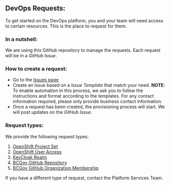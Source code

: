 ## DevOps Requests:
To get started on the DevOps platform, you and your team will need access to certain resources. This is the place to request for them.

### In a nutshell:
We are using this GitHub repository to manage the requests. Each request will be in a _GitHub Issue_.

### How to create a request:
- Go to the [Issues page](https://github.com/BCDevOps/devops-requests/issues)
- Create an issue based on a _Issue Template_ that match your need. **NOTE**: To enable automation in this process, we ask you to follow the instructions and format according to the templates. For any contact information required, please only provide  business contact information.
- Once a request has been created, the provisioning process will start. We will post updates on the _GitHub Issue_.


### Request types:
We provide the following request types:

1. [OpenShift Project Set](https://github.com/BCDevOps/devops-requests/issues/new?template=openshift_project_request.md)
2. [OpenShift User Access](https://github.com/BCDevOps/devops-requests/issues/new?template=openshift_user_access_request.md)
3. [KeyCloak Realm](https://github.com/BCDevOps/devops-requests/issues/new?template=keycloak_realm_request.md)
4. [BCGov GitHub Repository](https://github.com/BCDevOps/devops-requests/issues/new?template=github_repo_request.md)
5. [BCGov GitHub Organization Membership](https://github.com/BCDevOps/devops-requests/issues/new?template=github_user_access_request.md)

If you have a different type of request, contact the Platform Services Team.
